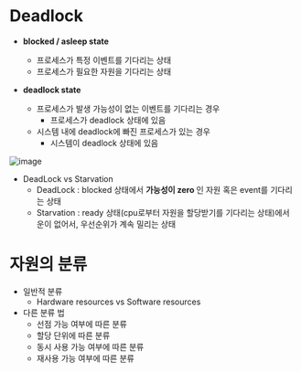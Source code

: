 <h1> Deadlock </h1> 

- <b> blocked / asleep state </b>
  - 프로세스가 특정 이벤트를 기다리는 상태
  - 프로세스가 필요한 자원을 기다리는 상태

- <b> deadlock state </b>
  - 프로세스가 발생 가능성이 없는 이벤트를 기다리는 경우
    - 프로세스가 deadlock 상태에 있음
  - 시스템 내에 deadlock에 빠진 프로세스가 있는 경우
    - 시스템이 deadlock 상태에 있음

![image](https://github.com/youbeen2798/Deep-CS-study_for_interview/assets/62228401/4b29dcab-7220-43e5-af7a-25c5315f7b65)
- DeadLock vs Starvation
  - DeadLock : blocked 상태에서 <b> 가능성이 zero </b> 인 자원 혹은 event를 기다리는 상태
  - Starvation : ready 상태(cpu로부터 자원을 할당받기를 기다리는 상태)에서 운이 없어서, 우선순위가 계속 밀리는 상태

<h1> 자원의 분류 </h1>

 - 일반적 분류
   - Hardware resources vs Software resources
 - 다른 분류 법
   - 선점 가능 여부에 따른 분류
   - 할당 단위에 따른 분류
   - 동시 사용 가능 여부에 따른 분류
   - 재사용 가능 여부에 따른 분류
